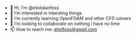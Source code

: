 - 👋 Hi, I’m @eliotalanfoss
- 👀 I’m interested in intersting things
- 🌱 I’m currently learning OpenFOAM and other CFD solvers
- 💞️ I’m looking to collaborate on nothing i have no time
- 📫 How to reach me: eliotfoss@gmail.com

